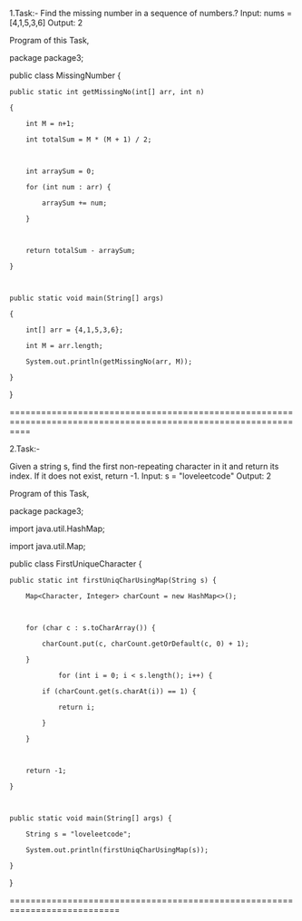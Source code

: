 1.Task:-
Find the missing number in a sequence of numbers.?
Input: nums = [4,1,5,3,6] 
Output: 2

Program of this Task,

package package3;



public class MissingNumber {



    public static int getMissingNo(int[] arr, int n)

    {

        int M = n+1;

        int totalSum = M * (M + 1) / 2;



        int arraySum = 0;

        for (int num : arr) {

            arraySum += num;

        }



        return totalSum - arraySum;

    }



    public static void main(String[] args)

    {

        int[] arr = {4,1,5,3,6};

        int M = arr.length;

        System.out.println(getMissingNo(arr, M));

    }

}



================================================================================================================



2.Task:-

Given a string s, find the first non-repeating character in it and return its index. If it does not exist, return -1.
	Input: s = "loveleetcode"
	Output: 2



Program of this Task,



package package3;



import java.util.HashMap;

import java.util.Map;



public class FirstUniqueCharacter {

    public static int firstUniqCharUsingMap(String s) {

        Map<Character, Integer> charCount = new HashMap<>();

        

        for (char c : s.toCharArray()) {

            charCount.put(c, charCount.getOrDefault(c, 0) + 1);

        }

                for (int i = 0; i < s.length(); i++) {

            if (charCount.get(s.charAt(i)) == 1) {

                return i;

            }

        }

        

        return -1;

    }



    public static void main(String[] args) {

        String s = "loveleetcode";

        System.out.println(firstUniqCharUsingMap(s));

    }

}

===========================================================================
